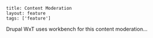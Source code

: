 ```
title: Content Moderation
layout: feature
tags: ['feature']
```

Drupal WxT uses workbench for this content moderation...
